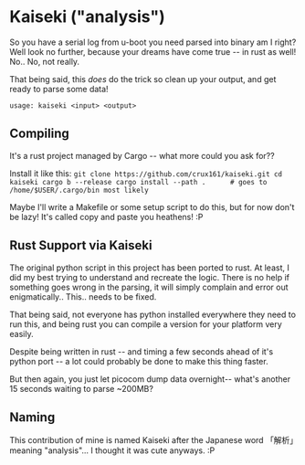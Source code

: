 # Kaiseki ("analysis")

So you have a serial log from u-boot you need parsed
into binary am I right? Well look no further, because your
dreams have come true -- in rust as well! No.. No, not really.

That being said, this *does* do the trick so clean up your output,
and get ready to parse some data!

`
usage: kaiseki <input> <output>
`

## Compiling

It's a rust project managed by Cargo -- what more could you ask for??

Install it like this:
`
git clone https://github.com/crux161/kaiseki.git
cd kaiseki
cargo b --release
cargo install --path .		# goes to /home/$USER/.cargo/bin most likely
`

Maybe I'll write a Makefile or some setup script to do this, but for
now don't be lazy! It's called copy and paste you heathens! :P


## Rust Support via Kaiseki

The original python script in this project has been ported to rust.
At least, I did my best trying to understand and recreate the logic.
There is no help if something goes wrong in the parsing, it will simply
complain and error out enigmatically.. This.. needs to be fixed.

That being said, not everyone has python installed everywhere they need
to run this, and being rust you can compile a version for your platform
very easily.

Despite being written in rust -- and timing a few seconds ahead of it's
python port -- a lot could probably be done to make this thing faster.

But then again, you just let picocom dump data overnight-- what's
another 15 seconds waiting to parse ~200MB?

## Naming

This contribution of mine is named Kaiseki after the Japanese
word 「解析」meaning "analysis"... I thought it was cute anyways. :P
